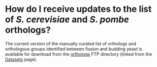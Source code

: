 # How do I receive updates to the list of *S. cerevisiae* and *S. pombe* orthologs?
<!-- pombase_categories: Genome statistics and lists,Orthology -->

The current version of the manually curated list of orthologs and
orthologous groups identified between fission and budding yeast is
available for download from the
[orthologs](ftp://ftp.pombase.org/pombe/orthologs/) FTP directory
(linked from the [Datasets](/downloads/datasets) page).

